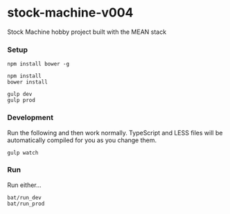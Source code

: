 # stock-machine-v004
Stock Machine hobby project built with the MEAN stack

### Setup
````
npm install bower -g

npm install
bower install

gulp dev
gulp prod
````

### Development
Run the following and then work normally. TypeScript and LESS files will be automatically compiled for you as you change them.
```
gulp watch
```

### Run
Run either...
````
bat/run_dev 
bat/run_prod
````

